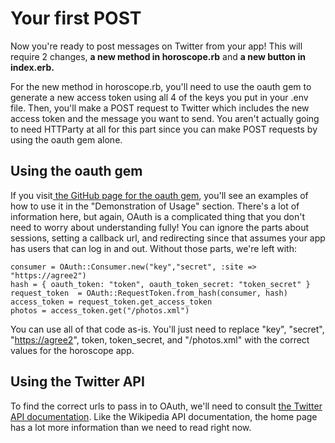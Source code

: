 # Your first POST

Now you're ready to post messages on Twitter from your app! This will require 2 changes, **a new method in horoscope.rb** and **a new button in index.erb.**

For the new method in horoscope.rb, you'll need to use the oauth gem to generate a new access token using all 4 of the keys you put in your .env file. Then, you'll make a POST request to Twitter which includes the new access token and the message you want to send. You aren't actually going to need HTTParty at all for this part since you can make POST requests by using the oauth gem alone.

## Using the oauth gem

If you visit[ the GitHub page for the oauth gem](https://github.com/oauth-xx/oauth-ruby), you'll see an examples of how to use it in the "Demonstration of Usage" section. There's a lot of information here, but again, OAuth is a complicated thing that you don't need to worry about understanding fully! You can ignore the parts about sessions, setting a callback url, and redirecting since that assumes your app has users that can log in and out. Without those parts, we're left with:

```
consumer = OAuth::Consumer.new("key","secret", :site => "https://agree2")
hash = { oauth_token: "token", oauth_token_secret: "token_secret" }
request_token  = OAuth::RequestToken.from_hash(consumer, hash)
access_token = request_token.get_access_token
photos = access_token.get("/photos.xml")
```

You can use all of that code as-is. You'll just need to replace "key", "secret", "[https://agree2](https://agree2)", token, token\_secret, and "/photos.xml" with the correct values for the horoscope app.

## Using the Twitter API

To find the correct urls to pass in to OAuth, we'll need to consult [the Twitter API documentation](https://dev.twitter.com/rest/public). Like the Wikipedia API documentation, the home page has a lot more information than we need to read right now.

